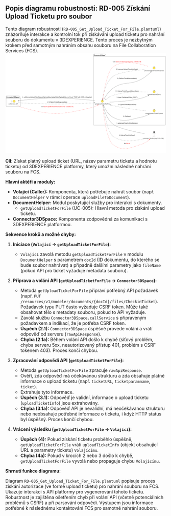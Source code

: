 ## Popis diagramu robustnosti: RD-005 Získání Upload Ticketu pro soubor

Tento diagram robustnosti (`RD-005_Get_Upload_Ticket_For_File.plantuml`) znázorňuje interakce a kontrolní tok při získávání upload ticketu pro nahrání souboru do dokumentu v 3DEXPERIENCE. Tento proces je nezbytným krokem před samotným nahráním obsahu souboru na File Collaboration Services (FCS).
![alt text](../../../out/Docs/04-robustness/RD-005_Get_Upload_Ticket_For_File/RD-005_Get_Upload_Ticket_For_File.png)

**Cíl:** Získat platný upload ticket (URL, název parametru ticketu a hodnotu ticketu) od 3DEXPERIENCE platformy, který umožní následné nahrání souboru na FCS.

**Hlavní aktéři a moduly:**

*   **Volající (Caller):** Komponenta, která potřebuje nahrát soubor (např. `DocumentHelper` v rámci operace `uploadFileToDocument`).
*   **DocumentHelper:** Modul poskytující služby pro interakci s dokumenty.
    *   `getUploadTicketForFile` (UC-005): Hlavní metoda pro získání upload ticketu.
*   **Connector3DSpace:** Komponenta zodpovědná za komunikaci s 3DEXPERIENCE platformou.

**Sekvence kroků a možné chyby:**

1.  **Iniciace (`Volající` -> `getUploadTicketForFile`):**
    *   `Volající` zavolá metodu `getUploadTicketForFile` v modulu `DocumentHelper` s parametrem `docId` (ID dokumentu, do kterého se bude soubor nahrávat) a případně dalšími parametry jako `fileName` (pokud API pro ticket vyžaduje metadata souboru).

2.  **Příprava a volání API (`getUploadTicketForFile` -> `Connector3DSpace`):**
    *   Metoda `getUploadTicketForFile` připraví potřebný API požadavek (např. `PUT /resources/v1/modeler/documents/{docId}/files/CheckinTicket`). Požadavek typu PUT často vyžaduje CSRF token. Může také obsahovat tělo s metadaty souboru, pokud to API vyžaduje.
    *   Zavolá službu `Connector3DSpace.callService` s připraveným požadavkem a indikací, že je potřeba CSRF token.
    *   **Úspěch (2.1):** `Connector3DSpace` úspěšně provede volání a vrátí odpověď od serveru (`rawApiResponse`).
    *   **Chyba (2.1a):** Během volání API došlo k chybě (síťový problém, chyba serveru 5xx, neautorizovaný přístup 401, problém s CSRF tokenem 403). Proces končí chybou.

3.  **Zpracování odpovědi API (`getUploadTicketForFile`):**
    *   Metoda `getUploadTicketForFile` zpracuje `rawApiResponse`.
    *   Ověří, zda odpověď má očekávanou strukturu a zda obsahuje platné informace o upload ticketu (např. `ticketURL`, `ticketparamname`, `ticket`).
    *   Extrahuje tyto informace.
    *   **Úspěch (3.1):** Odpověď je validní, informace o upload ticketu (`uploadTicketInfo`) jsou extrahovány.
    *   **Chyba (3.1a):** Odpověď API je nevalidní, má neočekávanou strukturu nebo neobsahuje potřebné informace o ticketu, i když HTTP status byl úspěšný. Proces končí chybou.

4.  **Vrácení výsledku (`getUploadTicketForFile` -> `Volající`):**
    *   **Úspěch (4):** Pokud získání ticketu proběhlo úspěšně, `getUploadTicketForFile` vrátí `uploadTicketInfo` (objekt obsahující URL a parametry ticketu) `Volajícímu`.
    *   **Chyba (4a):** Pokud v krocích 2 nebo 3 došlo k chybě, `getUploadTicketForFile` vyvolá nebo propaguje chybu `Volajícímu`.

**Shrnutí funkce diagramu:**

Diagram `RD-005_Get_Upload_Ticket_For_File.plantuml` popisuje proces získání autorizace (ve formě upload ticketu) pro nahrání souboru na FCS. Ukazuje interakci s API platformy pro vygenerování tohoto ticketu. Robustnost je zajištěna ošetřením chyb při volání API (včetně potenciálních problémů s CSRF) a při parsování odpovědi. Výstupem jsou informace potřebné k následnému kontaktování FCS pro samotné nahrání souboru.

